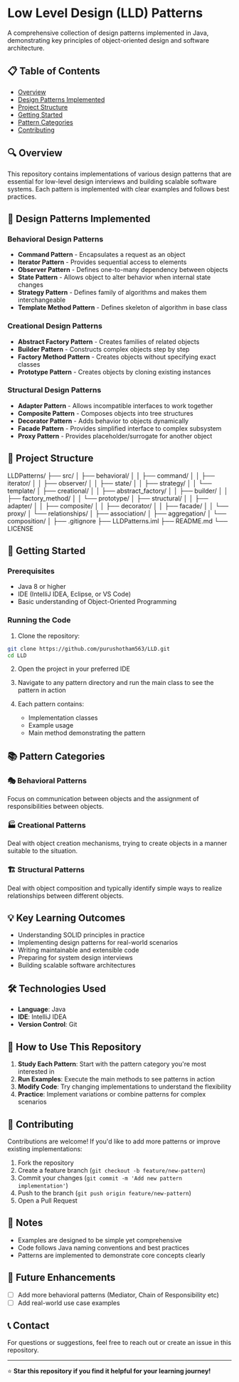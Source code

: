 # Low Level Design (LLD) Patterns

A comprehensive collection of design patterns implemented in Java, demonstrating key principles of object-oriented design and software architecture.

## 📋 Table of Contents

- [Overview](#overview)
- [Design Patterns Implemented](#design-patterns-implemented)
- [Project Structure](#project-structure)
- [Getting Started](#getting-started)
- [Pattern Categories](#pattern-categories)
- [Contributing](#contributing)

## 🔍 Overview

This repository contains implementations of various design patterns that are essential for low-level design interviews and building scalable software systems. Each pattern is implemented with clear examples and follows best practices.

## 🎯 Design Patterns Implemented

### Behavioral Design Patterns
- **Command Pattern** - Encapsulates a request as an object
- **Iterator Pattern** - Provides sequential access to elements
- **Observer Pattern** - Defines one-to-many dependency between objects
- **State Pattern** - Allows object to alter behavior when internal state changes
- **Strategy Pattern** - Defines family of algorithms and makes them interchangeable
- **Template Method Pattern** - Defines skeleton of algorithm in base class

### Creational Design Patterns
- **Abstract Factory Pattern** - Creates families of related objects
- **Builder Pattern** - Constructs complex objects step by step
- **Factory Method Pattern** - Creates objects without specifying exact classes
- **Prototype Pattern** - Creates objects by cloning existing instances

### Structural Design Patterns
- **Adapter Pattern** - Allows incompatible interfaces to work together
- **Composite Pattern** - Composes objects into tree structures
- **Decorator Pattern** - Adds behavior to objects dynamically
- **Facade Pattern** - Provides simplified interface to complex subsystem
- **Proxy Pattern** - Provides placeholder/surrogate for another object

## 📁 Project Structure

LLDPatterns/
├── src/
│   ├── behavioral/
│   │   ├── command/
│   │   ├── iterator/
│   │   ├── observer/
│   │   ├── state/
│   │   ├── strategy/
│   │   └── template/
│   ├── creational/
│   │   ├── abstract_factory/
│   │   ├── builder/
│   │   ├── factory_method/
│   │   └── prototype/
│   ├── structural/
│   │   ├── adapter/
│   │   ├── composite/
│   │   ├── decorator/
│   │   ├── facade/
│   │   └── proxy/
│   └── relationships/
│       ├── association/
│       ├── aggregation/
│       └── composition/
│
├── .gitignore
├── LLDPatterns.iml
├── README.md
└── LICENSE


## 🚀 Getting Started

### Prerequisites
- Java 8 or higher
- IDE (IntelliJ IDEA, Eclipse, or VS Code)
- Basic understanding of Object-Oriented Programming

### Running the Code

1. Clone the repository:
```bash
git clone https://github.com/purushotham563/LLD.git
cd LLD
```

2. Open the project in your preferred IDE

3. Navigate to any pattern directory and run the main class to see the pattern in action

4. Each pattern contains:
   - Implementation classes
   - Example usage
   - Main method demonstrating the pattern

## 📚 Pattern Categories

### 🎭 Behavioral Patterns
Focus on communication between objects and the assignment of responsibilities between objects.

### 🏭 Creational Patterns  
Deal with object creation mechanisms, trying to create objects in a manner suitable to the situation.

### 🏗️ Structural Patterns
Deal with object composition and typically identify simple ways to realize relationships between different objects.

## 💡 Key Learning Outcomes

- Understanding SOLID principles in practice
- Implementing design patterns for real-world scenarios
- Writing maintainable and extensible code
- Preparing for system design interviews
- Building scalable software architectures

## 🛠️ Technologies Used

- **Language**: Java
- **IDE**: IntelliJ IDEA
- **Version Control**: Git

## 📖 How to Use This Repository

1. **Study Each Pattern**: Start with the pattern category you're most interested in
2. **Run Examples**: Execute the main methods to see patterns in action
3. **Modify Code**: Try changing implementations to understand the flexibility
4. **Practice**: Implement variations or combine patterns for complex scenarios

## 🤝 Contributing

Contributions are welcome! If you'd like to add more patterns or improve existing implementations:

1. Fork the repository
2. Create a feature branch (`git checkout -b feature/new-pattern`)
3. Commit your changes (`git commit -m 'Add new pattern implementation'`)
4. Push to the branch (`git push origin feature/new-pattern`)
5. Open a Pull Request

## 📝 Notes

- Examples are designed to be simple yet comprehensive
- Code follows Java naming conventions and best practices
- Patterns are implemented to demonstrate core concepts clearly

## 🎯 Future Enhancements

- [ ] Add more behavioral patterns (Mediator, Chain of Responsibility etc)
- [ ] Add real-world use case examples

## 📞 Contact

For questions or suggestions, feel free to reach out or create an issue in this repository.

---

⭐ **Star this repository if you find it helpful for your learning journey!**

